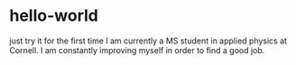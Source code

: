# hello-world
just try it for the first time
I am currently a MS student in applied physics at Cornell. I am constantly improving myself in order to find a good job.
